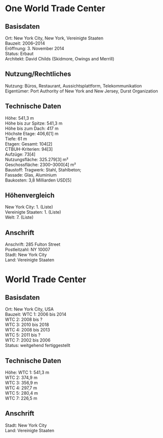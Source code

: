 # One World Trade Center
##          Basisdaten
Ort:	                                  New York City, New York, Vereinigte Staaten\
Bauzeit:	                          2006–2014 \
Eröffnung:	                          3. November 2014 \
Status:	                          Erbaut \
Architekt:	                          David Childs (Skidmore, Owings and Merrill)
##          Nutzung/Rechtliches
Nutzung:	                          Büros, Restaurant, Aussichtsplattform, Telekommunikation \
Eigentümer:	                  Port Authority of New York and New Jersey, Durst Organization
##          Technische Daten
Höhe:	                          541,3 m \
Höhe bis zur Spitze:	          541,3 m \
Höhe bis zum Dach:	          417 m \
Höchste Etage:	                  406,6[1] m \
Tiefe:	                          61 m \
Etagen:	                          Gesamt: 104[2] \
CTBUH-Kriterien:                 94[3] \
Aufzüge:	                          73[4] \
Nutzungsfläche:	                  325.279[3] m² \
Geschossfläche:	                  2300–3000[4] m² \
Baustoff:	                          Tragwerk: Stahl, Stahlbeton; \
Fassade:                             Glas, Aluminium \
Baukosten:	                  3,8 Milliarden USD[5] 
##          Höhenvergleich
New York City:	                  1. (Liste) \
Vereinigte Staaten:	          1. (Liste) \
Welt:	                          7. (Liste)
##          Anschrift
Anschrift:	                          285 Fulton Street \
Postleitzahl:	                  NY 10007 \
Stadt:	                          New York City \
Land:	                          Vereinigte Staaten

# World Trade Center

## Basisdaten
Ort:	                                  New York City, USA \
Bauzeit:	                          WTC 1: 2006 bis 2014 \
                                          WTC 2: 2008 bis ? \
                                          WTC 3: 2010 bis 2018 \
                                          WTC 4: 2008 bis 2013 \
                                          WTC 5: 2011 bis ? \
                                          WTC 7: 2002 bis 2006 \
Status:	                          weitgehend fertiggestellt
## Technische Daten
Höhe:	                          WTC 1: 541,3 m \
                                          WTC 2: 374,9 m \
                                          WTC 3: 356,9 m \
                                          WTC 4: 297,7 m \
                                          WTC 5: 280,4 m \
                                          WTC 7: 226,5 m
## Anschrift
Stadt:	                          New York City \
Land:	                          Vereinigte Staaten
